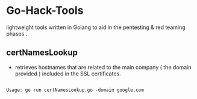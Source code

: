 # Go-Hack-Tools
lightweight tools  written in Golang to aid in the pentesting &amp; red teaming phases .


## certNamesLookup
- retrieves hostnames that are related to the main company ( the domain provided ) included in the SSL certificates.
```

Usage: go run certNamesLookup.go -domain google.com 
```

